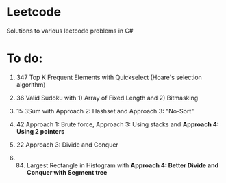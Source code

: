 # Leetcode
Solutions to various leetcode problems in C#

# To do: 

1. 347 Top K Frequent Elements with Quickselect (Hoare's selection algorithm)

2. 36 Valid Sudoku with 1) Array of Fixed Length and 2) Bitmasking

3. 15 3Sum with Approach 2: Hashset and Approach 3: "No-Sort"

4. 42 Approach 1: Brute force, Approach 3: Using stacks and **Approach 4: Using 2 pointers**

5. 22 Approach 3: Divide and Conquer

6. 84. Largest Rectangle in Histogram with **Approach 4: Better Divide and Conquer with Segment tree**

